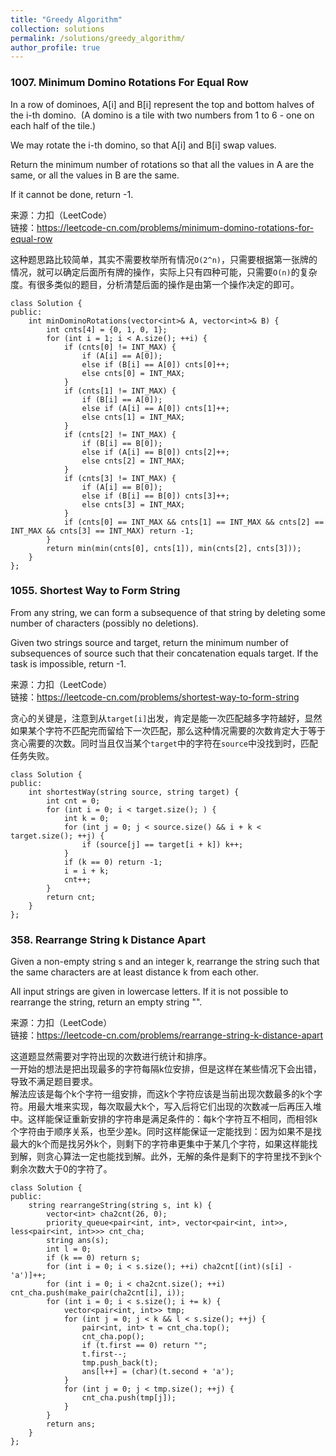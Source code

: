 ```yaml
---
title: "Greedy Algorithm"
collection: solutions
permalink: /solutions/greedy_algorithm/
author_profile: true
---
```


### 1007. Minimum Domino Rotations For Equal Row

In a row of dominoes, A[i] and B[i] represent the top and bottom halves of the i-th domino.  (A domino is a tile with two numbers from 1 to 6 - one on each half of the tile.)

We may rotate the i-th domino, so that A[i] and B[i] swap values.

Return the minimum number of rotations so that all the values in A are the same, or all the values in B are the same.

If it cannot be done, return -1.

来源：力扣（LeetCode）  
链接：https://leetcode-cn.com/problems/minimum-domino-rotations-for-equal-row

这种题思路比较简单，其实不需要枚举所有情况`O(2^n)`，只需要根据第一张牌的情况，就可以确定后面所有牌的操作，实际上只有四种可能，只需要`O(n)`的复杂度。有很多类似的题目，分析清楚后面的操作是由第一个操作决定的即可。

```
class Solution {
public:
    int minDominoRotations(vector<int>& A, vector<int>& B) {
        int cnts[4] = {0, 1, 0, 1};
        for (int i = 1; i < A.size(); ++i) {
            if (cnts[0] != INT_MAX) {
                if (A[i] == A[0]);
                else if (B[i] == A[0]) cnts[0]++;
                else cnts[0] = INT_MAX;
            }
            if (cnts[1] != INT_MAX) {
                if (B[i] == A[0]);
                else if (A[i] == A[0]) cnts[1]++;
                else cnts[1] = INT_MAX;
            }
            if (cnts[2] != INT_MAX) {
                if (B[i] == B[0]);
                else if (A[i] == B[0]) cnts[2]++;
                else cnts[2] = INT_MAX;
            }
            if (cnts[3] != INT_MAX) {
                if (A[i] == B[0]);
                else if (B[i] == B[0]) cnts[3]++;
                else cnts[3] = INT_MAX;
            }
            if (cnts[0] == INT_MAX && cnts[1] == INT_MAX && cnts[2] == INT_MAX && cnts[3] == INT_MAX) return -1;
        }
        return min(min(cnts[0], cnts[1]), min(cnts[2], cnts[3]));
    }
};
```

### 1055. Shortest Way to Form String

From any string, we can form a subsequence of that string by deleting some number of characters (possibly no deletions).

Given two strings source and target, return the minimum number of subsequences of source such that their concatenation equals target. If the task is impossible, return -1.

来源：力扣（LeetCode）  
链接：https://leetcode-cn.com/problems/shortest-way-to-form-string

贪心的关键是，注意到从`target[i]`出发，肯定是能一次匹配越多字符越好，显然如果某个字符不匹配完而留给下一次匹配，那么这种情况需要的次数肯定大于等于贪心需要的次数。同时当且仅当某个`target`中的字符在`source`中没找到时，匹配任务失败。

```
class Solution {
public:
    int shortestWay(string source, string target) {
        int cnt = 0;
        for (int i = 0; i < target.size(); ) {
            int k = 0;
            for (int j = 0; j < source.size() && i + k < target.size(); ++j) {
                if (source[j] == target[i + k]) k++;
            }
            if (k == 0) return -1;
            i = i + k;
            cnt++;
        }
        return cnt;
    }
};
```

### 358. Rearrange String k Distance Apart

Given a non-empty string s and an integer k, rearrange the string such that the same characters are at least distance k from each other.

All input strings are given in lowercase letters. If it is not possible to rearrange the string, return an empty string "".

来源：力扣（LeetCode）  
链接：https://leetcode-cn.com/problems/rearrange-string-k-distance-apart

这道题显然需要对字符出现的次数进行统计和排序。  
一开始的想法是把出现最多的字符每隔k位安排，但是这样在某些情况下会出错，导致不满足题目要求。  
解法应该是每个k个字符一组安排，而这k个字符应该是当前出现次数最多的k个字符。用最大堆来实现，每次取最大k个，写入后将它们出现的次数减一后再压入堆中。这样能保证重新安排的字符串是满足条件的：每k个字符互不相同，而相邻k个字符由于顺序关系，也至少差k。同时这样能保证一定能找到：因为如果不是找最大的k个而是找另外k个，则剩下的字符串更集中于某几个字符，如果这样能找到解，则贪心算法一定也能找到解。此外，无解的条件是剩下的字符里找不到k个剩余次数大于0的字符了。


```
class Solution {
public:
    string rearrangeString(string s, int k) {
        vector<int> cha2cnt(26, 0);
        priority_queue<pair<int, int>, vector<pair<int, int>>, less<pair<int, int>>> cnt_cha;
        string ans(s);
        int l = 0;
        if (k == 0) return s;
        for (int i = 0; i < s.size(); ++i) cha2cnt[(int)(s[i] - 'a')]++;
        for (int i = 0; i < cha2cnt.size(); ++i) cnt_cha.push(make_pair(cha2cnt[i], i));
        for (int i = 0; i < s.size(); i += k) {
            vector<pair<int, int>> tmp;
            for (int j = 0; j < k && l < s.size(); ++j) {
                pair<int, int> t = cnt_cha.top();
                cnt_cha.pop();
                if (t.first == 0) return "";
                t.first--;
                tmp.push_back(t);
                ans[l++] = (char)(t.second + 'a');
            }
            for (int j = 0; j < tmp.size(); ++j) {
                cnt_cha.push(tmp[j]);
            }
        }
        return ans;
    }
};
```